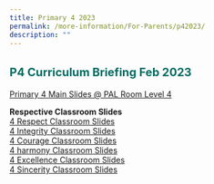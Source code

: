 ```yaml
---
title: Primary 4 2023
permalink: /more-information/For-Parents/p42023/
description: ""
---
```


<b style="color:#016C62; font-size:20px; line-height: 3;">P4 Curriculum Briefing Feb 2023</b><br>
[Primary 4 Main Slides @ PAL Room Level 4](/files/P4%20Info%20Day%202023_3%20Feb%202023.pdf)

**Respective Classroom Slides** <br>
[4 Respect Classroom Slides](/files/4%20Respect%20FT%20Slides%20V2.pdf)<br>
[4 Integrity Classroom Slides](/files/4%20Integrity%20FT%20Slides%20V2.pdf) <br>
[4 Courage Classroom Slides](/files/4%20Courage%20FT%20Slides%20V2.pdf) <br>
[4 harmony Classroom Slides](/files/4%20Harmony%20FT%20Slides.pdf) <br>
[4 Excellence Classroom Slides](/files/4%20Excellence%20FT%20Slides%20V2.pdf) <br>
[4 Sincerity Classroom Slides](/files/4%20Sincerity%20FT%20Slides%20V2.pdf)
